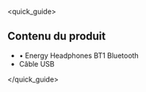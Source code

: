 <quick_guide> 
## Contenu du produit

* •	Energy Headphones BT1 Bluetooth
* Câble USB

</quick_guide>
